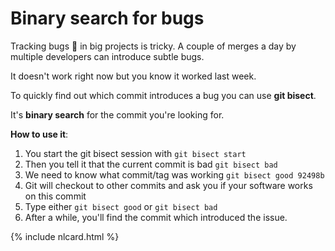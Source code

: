 # Binary search for bugs

Tracking bugs 🐛 in big projects is tricky.
A couple of merges a day by multiple developers can introduce subtle bugs.

It doesn't work right now but you know it worked last week.


To quickly find out which commit introduces a bug you can use **git bisect**.

It's **binary search** for the commit you're looking for.

**How to use it**:

1. You start the git bisect session with `git bisect start`
1. Then you tell it that the current commit is bad `git bisect bad`
1. We need to know what commit/tag was working `git bisect good 92498b`
1. Git will checkout to other commits and ask you if your software works on this commit
1. Type either `git bisect good` or `git bisect bad`
1. After a while, you'll find the commit which introduced the issue.

{% include nlcard.html %}
